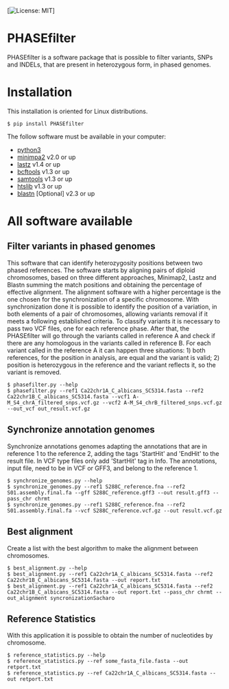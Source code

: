 
[![License: MIT](https://img.shields.io/badge/License-MIT%20-blue.svg)]


# PHASEfilter
PHASEfilter is a software package that is possible to filter variants, SNPs and INDELs, that are present in heterozygous form, in phased genomes.

# Installation

This installation is oriented for Linux distributions.

<!--
### Install directly
-->

```
$ pip install PHASEfilter
```

<!--
### Install with virtualenv
-->

The follow software must be available in your computer:
* [python3](https://www.python.org/downloads/)
* [minimpa2](https://github.com/lh3/minimap2) v2.0 or up
* [lastz](https://github.com/lastz/lastz) v1.4 or up
* [bcftools](http://www.htslib.org/download/) v1.3 or up
* [samtools](http://www.htslib.org/download/) v1.3 or up
* [htslib](http://www.htslib.org/download/) v1.3 or up
* [blastn](https://www.ncbi.nlm.nih.gov/books/NBK52640/) [Optional] v2.3 or up 


# All software available

## Filter variants in phased genomes

This software that can identify heterozygosity positions between two phased references.
The software starts by aligning pairs of diploid chromosomes, based on three different approaches, Minimap2, Lastz and Blastn summing the match positions and obtaining the percentage of effective alignment. The alignment software with a higher percentage is the one chosen for the synchronization of a specific chromosome. With synchronization done it is possible to identify the position of a variation, in both elements of a pair of chromosomes, allowing variants removal if it meets a following established criteria.
To classify variants it is necessary to pass two VCF files, one for each reference phase. After that, the PHASEfilter will go through the variants called in reference A and check if there are any homologous in the variants called in reference B. For each variant called in the reference A it can happen three situations: 1) both references, for the position in analysis, are equal and the variant is valid; 2) position is heterozygous in the reference and the variant reflects it, so the variant is removed.

```
$ phasefilter.py --help
$ phasefilter.py --ref1 Ca22chr1A_C_albicans_SC5314.fasta --ref2 Ca22chr1B_C_albicans_SC5314.fasta --vcf1 A-M_S4_chrA_filtered_snps.vcf.gz --vcf2 A-M_S4_chrB_filtered_snps.vcf.gz --out_vcf out_result.vcf.gz
```

## Synchronize annotation genomes

Synchronize annotations genomes adapting the annotations that are in reference 1 to the reference 2, adding the tags 'StartHit' and 'EndHit' to the result file. In VCF type files only add 'StartHit' tag in Info. The annotations, input file, need to be in VCF or GFF3, and belong to the reference 1.

```
$ synchronize_genomes.py --help
$ synchronize_genomes.py --ref1 S288C_reference.fna --ref2 S01.assembly.final.fa --gff S288C_reference.gff3 --out result.gff3 --pass_chr chrmt
$ synchronize_genomes.py --ref1 S288C_reference.fna --ref2 S01.assembly.final.fa --vcf S288C_reference.vcf.gz --out result.vcf.gz
```

## Best alignment

Create a list with the best algorithm to make the alignment between chromosomes.

```
$ best_alignment.py --help
$ best_alignment.py --ref1 Ca22chr1A_C_albicans_SC5314.fasta --ref2 Ca22chr1B_C_albicans_SC5314.fasta --out report.txt
$ best_alignment.py --ref1 Ca22chr1A_C_albicans_SC5314.fasta --ref2 Ca22chr1B_C_albicans_SC5314.fasta --out report.txt --pass_chr chrmt --out_alignment syncronizationSacharo
```

## Reference Statistics

With this application it is possible to obtain the number of nucleotides by chromosome.

```
$ reference_statistics.py --help
$ reference_statistics.py --ref some_fasta_file.fasta --out retport.txt
$ reference_statistics.py --ref Ca22chr1A_C_albicans_SC5314.fasta --out retport.txt
```

<!--
# Documentation
PHASEfilter documentation is available https://phasefilter.readthedocs.io/en/latest/
-->